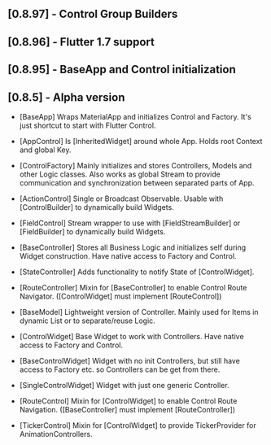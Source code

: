 ## [0.8.97] - Control Group Builders
## [0.8.96] - Flutter 1.7 support
## [0.8.95] - BaseApp and Control initialization
## [0.8.5] - Alpha version
- [BaseApp] Wraps MaterialApp and initializes Control and Factory. It's just shortcut to start with Flutter Control.
- [AppControl] Is [InheritedWidget] around whole App. Holds root Context and global Key.
- [ControlFactory] Mainly initializes and stores Controllers, Models and other Logic classes. Also works as global Stream to provide communication and synchronization between separated parts of App.

- [ActionControl] Single or Broadcast Observable. Usable with [ControlBuilder] to dynamically build Widgets.
- [FieldControl] Stream wrapper to use with [FieldStreamBuilder] or [FieldBuilder] to dynamically build Widgets.

- [BaseController] Stores all Business Logic and initializes self during Widget construction. Have native access to Factory and Control.
- [StateController] Adds functionality to notify State of [ControlWidget].
- [RouteController] Mixin for [BaseController] to enable Control Route Navigator. ([ControlWidget] must implement [RouteControl])
- [BaseModel] Lightweight version of Controller. Mainly used for Items in dynamic List or to separate/reuse Logic.  

- [ControlWidget] Base Widget to work with Controllers. Have native access to Factory and Control. 
- [BaseControlWidget] Widget with no init Controllers, but still have access to Factory etc. so Controllers can be get from there.
- [SingleControlWidget] Widget with just one generic Controller.
- [RouteControl] Mixin for [ControlWidget] to enable Control Route Navigation. ([BaseController] must implement [RouteController])
- [TickerControl] Mixin for [ControlWidget] to provide TickerProvider for AnimationControllers.
